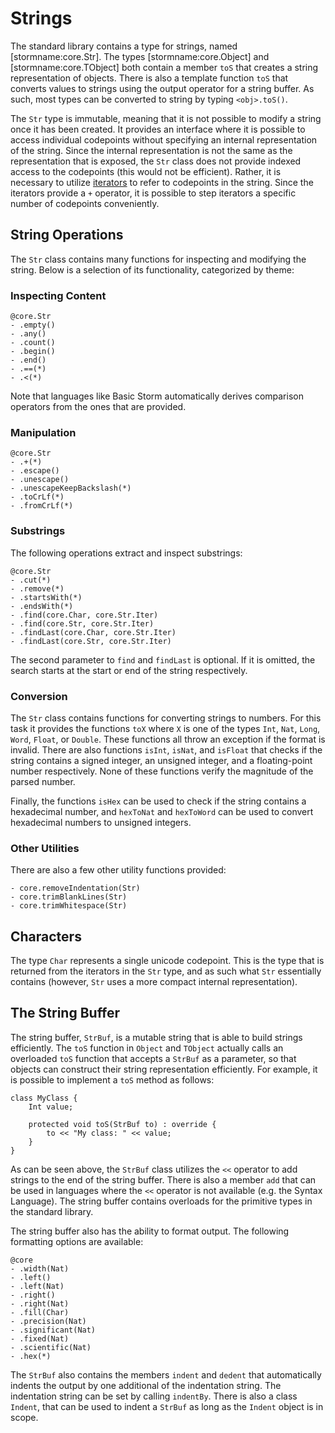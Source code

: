 Strings
=======

The standard library contains a type for strings, named [stormname:core.Str]. The types
[stormname:core.Object] and [stormname:core.TObject] both contain a member `toS` that creates a
string representation of objects. There is also a template function `toS` that converts values to
strings using the output operator for a string buffer. As such, most types can be converted to
string by typing `<obj>.toS()`.

The `Str` type is immutable, meaning that it is not possible to modify a string once it has been
created. It provides an interface where it is possible to access individual codepoints without
specifying an internal representation of the string. Since the internal representation is not the
same as the representation that is exposed, the `Str` class does not provide indexed access to the
codepoints (this would not be efficient). Rather, it is necessary to utilize
[iterators](md:Iterators) to refer to codepoints in the string. Since the iterators provide a `+`
operator, it is possible to step iterators a specific number of codepoints conveniently.

String Operations
-----------------

The `Str` class contains many functions for inspecting and modifying the string. Below is a
selection of its functionality, categorized by theme:

### Inspecting Content

```stormdoc
@core.Str
- .empty()
- .any()
- .count()
- .begin()
- .end()
- .==(*)
- .<(*)
```

Note that languages like Basic Storm automatically derives comparison operators from the ones that
are provided.

### Manipulation

```stormdoc
@core.Str
- .+(*)
- .escape()
- .unescape()
- .unescapeKeepBackslash(*)
- .toCrLf(*)
- .fromCrLf(*)
```

### Substrings

The following operations extract and inspect substrings:

```stormdoc
@core.Str
- .cut(*)
- .remove(*)
- .startsWith(*)
- .endsWith(*)
- .find(core.Char, core.Str.Iter)
- .find(core.Str, core.Str.Iter)
- .findLast(core.Char, core.Str.Iter)
- .findLast(core.Str, core.Str.Iter)
```

The second parameter to `find` and `findLast` is optional. If it is omitted, the search starts at
the start or end of the string respectively.

### Conversion

The `Str` class contains functions for converting strings to numbers. For this task it provides the
functions `toX` where `X` is one of the types `Int`, `Nat`, `Long`, `Word`, `Float`, or `Double`.
These functions all throw an exception if the format is invalid. There are also functions `isInt`,
`isNat`, and `isFloat` that checks if the string contains a signed integer, an unsigned integer, and
a floating-point number respectively. None of these functions verify the magnitude of the parsed
number.

Finally, the functions `isHex` can be used to check if the string contains a hexadecimal number, and
`hexToNat` and `hexToWord` can be used to convert hexadecimal numbers to unsigned integers.

### Other Utilities

There are also a few other utility functions provided:

```stormdoc
- core.removeIndentation(Str)
- core.trimBlankLines(Str)
- core.trimWhitespace(Str)
```

Characters
----------

The type `Char` represents a single unicode codepoint. This is the type that is returned from the
iterators in the `Str` type, and as such what `Str` essentially contains (however, `Str` uses a more
compact internal representation).


The String Buffer
-----------------

The string buffer, `StrBuf`, is a mutable string that is able to build strings efficiently. The
`toS` function in `Object` and `TObject` actually calls an overloaded `toS` function that accepts a
`StrBuf` as a parameter, so that objects can construct their string representation efficiently. For
example, it is possible to implement a `toS` method as follows:

```bs
class MyClass {
    Int value;

    protected void toS(StrBuf to) : override {
        to << "My class: " << value;
    }
}
```

As can be seen above, the `StrBuf` class utilizes the `<<` operator to add strings to the end of the
string buffer. There is also a member `add` that can be used in languages where the `<<` operator is
not available (e.g. the Syntax Language). The string buffer contains overloads for the primitive
types in the standard library.

The string buffer also has the ability to format output. The following formatting options are
available:

```stormdoc
@core
- .width(Nat)
- .left()
- .left(Nat)
- .right()
- .right(Nat)
- .fill(Char)
- .precision(Nat)
- .significant(Nat)
- .fixed(Nat)
- .scientific(Nat)
- .hex(*)
```

The `StrBuf` also contains the members `indent` and `dedent` that automatically indents the output
by one additional of the indentation string. The indentation string can be set by calling
`indentBy`. There is also a class `Indent`, that can be used to indent a `StrBuf` as long as the
`Indent` object is in scope.
